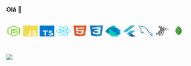 ### Olá 👋


<!--<div>  
  <img height="180em" src="https://github-readme-stats.vercel.app/api?username=andretimm&show_icons=true&theme=dark&include_all_commits=true&count_private=true"/>
  <img height="180em" src="https://github-readme-stats.vercel.app/api/top-langs/?username=andretimm&layout=compact&langs_count=7&theme=dark"/>
</div>-->
<div style="display: inline_block"><br>
    <img align="center" alt="Timm-nodejs" height="30" width="40" src="https://raw.githubusercontent.com/devicons/devicon/master/icons/nodejs/nodejs-original.svg">
  <img align="center" alt="Timm-Js" height="30" width="40" src="https://raw.githubusercontent.com/devicons/devicon/master/icons/javascript/javascript-plain.svg">
  <img align="center" alt="Timm-Ts" height="30" width="40" src="https://raw.githubusercontent.com/devicons/devicon/master/icons/typescript/typescript-plain.svg">
  <img align="center" alt="Timm-React" height="30" width="40" src="https://raw.githubusercontent.com/devicons/devicon/master/icons/react/react-original.svg">
  <img align="center" alt="Timm-HTML" height="30" width="40" src="https://raw.githubusercontent.com/devicons/devicon/master/icons/html5/html5-original.svg">
  <img align="center" alt="Timm-CSS" height="30" width="40" src="https://raw.githubusercontent.com/devicons/devicon/master/icons/css3/css3-original.svg">
  <img align="center" alt="Timm-Dart" height="30" width="40" src="https://raw.githubusercontent.com/devicons/devicon/master/icons/dart/dart-original.svg">
  <img align="center" alt="Timm-Flutter" height="30" width="40" src="https://raw.githubusercontent.com/devicons/devicon/master/icons/flutter/flutter-original.svg">

  <img align="center" alt="Timm-Mysql" height="30" width="40" src="https://raw.githubusercontent.com/devicons/devicon/master/icons/mysql/mysql-original.svg">

  <img align="center" alt="Timm-SqlServer" height="30" width="40" src="https://raw.githubusercontent.com/devicons/devicon/master/icons/microsoftsqlserver/microsoftsqlserver-plain.svg">

  <img align="center" alt="Timm-MongoDB" height="30" width="40" src="https://raw.githubusercontent.com/devicons/devicon/master/icons/mongodb/mongodb-original.svg">
</div>

  ##
 <br/>
<div>   
  <a href="https://www.linkedin.com/in/andr%C3%A9-timm-2b6060a5/" target="_blank"><img src="https://img.shields.io/badge/-LinkedIn-%230077B5?style=for-the-badge&logo=linkedin&logoColor=white" target="_blank"></a> 
  
</div>
